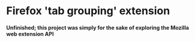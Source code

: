 # Firefox 'tab grouping' extension
#### Unfinished; this project was simply for the sake of exploring the Mozilla web extension API

